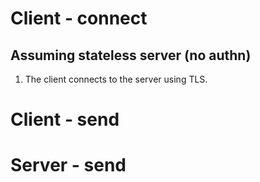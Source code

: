 # Client - connect

## Assuming stateless server (no authn)

1. The client connects to the server using TLS.

# Client - send

# Server - send
